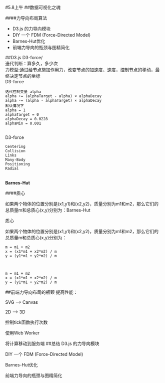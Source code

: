 #5.8上午
##数据可视化之魂

####力导向布局算法
<ul>
<li>D3.js 的力导向模块</li>
<li>DIY 一个 FDM (Force-Directed Model)</li>
<li>Barnes-Hut优化</li>
<li>前端力导向的瓶颈与图精简化</li>
</ul>

##D3.js
D3-force/
<br/>迭代判断：算多久，多少次
<br/>力模型:通过给节点施加作用力，改变节点的加速度、速度，控制节点的移动，最终决定节点的坐标<br/>
D3-force
	
	迭代控制变量 alpha
	alpha += (alphaTarget - alpha) × alphaDecay
	alpha -= (alpha - alphaTarget) × alphaDecay
	默认情况下
	alpha = 1
	alphaTarget = 0
	alphaDecay = 0.0228
	alphaMin = 0.001

##
D3-force
	
	Centering
	Collision
	Links
	Many-Body
	Positioning
	Radial
##
<strong>Barnes-Hut</strong>

####质心



如果两个物体的位置分别是(x1,y1)和(x2,y2)，质量分别为m1和m2，那么它们的总质量m和总质心(x,y)分别为：Barnes-Hut

质心



如果两个物体的位置分别是(x1,y1)和(x2,y2)，质量分别为m1和m2，那么它们的总质量m和总质心(x,y)分别为：


	
	m = m1 + m2
	x = (x1*m1 + x2*m2) / m
	y = (y1*m1 + y2*m2) / m
	
	
	
	m = m1 + m2
	x = (x1*m1 + x2*m2) / m
	y = (y1*m1 + y2*m2) / m

##前端力导向布局的瓶颈
提高性能：



SVG —> Canvas

2D —> 3D    

控制tick函数执行次数

使用Web Worker

将计算移动到服务端
##总结
D3.js 的力导向模块

DIY 一个 FDM (Force-Directed Model)

Barnes-Hut优化

前端力导向的瓶颈与图精简化